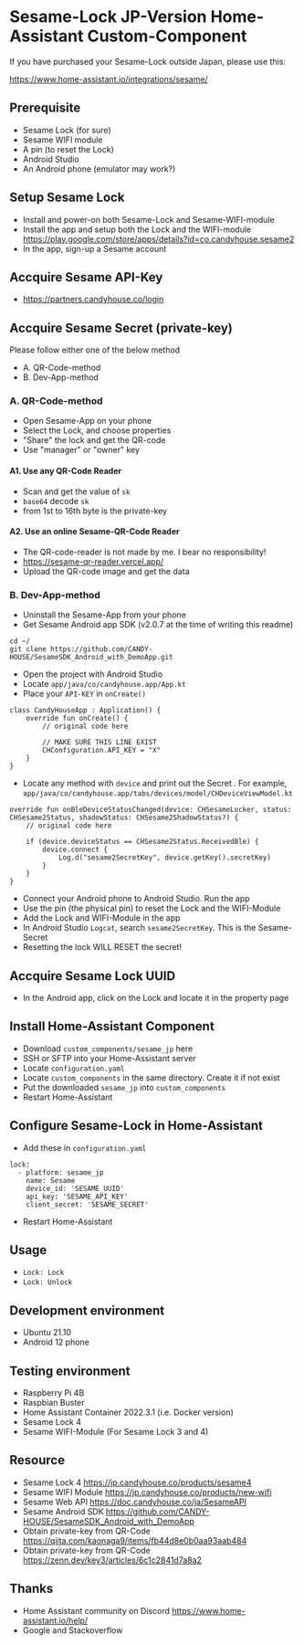 # Sesame-Lock JP-Version Home-Assistant Custom-Component

If you have purchased your Sesame-Lock outside Japan, please use this:

https://www.home-assistant.io/integrations/sesame/

## Prerequisite
- Sesame Lock (for sure)
- Sesame WIFI module
- A pin (to reset the Lock)
- Android Studio
- An Android phone (emulator may work?)

## Setup Sesame Lock
- Install and power-on both Sesame-Lock and Sesame-WIFI-module
- Install the app and setup both the Lock and the WIFI-module
https://play.google.com/store/apps/details?id=co.candyhouse.sesame2
- In the app, sign-up a Sesame account

## Accquire Sesame API-Key
- https://partners.candyhouse.co/login

## Accquire Sesame Secret (private-key)
Please follow either one of the below method
- A. QR-Code-method
- B. Dev-App-method

### A. QR-Code-method
- Open Sesame-App on your phone
- Select the Lock, and choose properties
- "Share" the lock and get the QR-code
- Use "manager" or "owner" key

#### A1. Use any QR-Code Reader
- Scan and get the value of `sk`
- `base64` decode `sk`
- from 1st to 16th byte is the private-key

#### A2. Use an online Sesame-QR-Code Reader
- The QR-code-reader is not made by me. I bear no responsibility!
- https://sesame-qr-reader.vercel.app/
- Upload the QR-code image and get the data

### B. Dev-App-method
- Uninstall the Sesame-App from your phone
- Get Sesame Android app SDK (v2.0.7 at the time of writing this readme)
```
cd ~/
git clone https://github.com/CANDY-HOUSE/SesameSDK_Android_with_DemoApp.git
```
- Open the project with Android Studio
- Locate `app/java/co/candyhouse.app/App.kt`
- Place your `API-KEY` in `onCreate()`
```
class CandyHouseApp : Application() {
    override fun onCreate() {
        // original code here
        
        // MAKE SURE THIS LINE EXIST
        CHConfiguration.API_KEY = "X"
    }
}
```
- Locate any method with `device` and print out the Secret
. For example, `app/java/co/candyhouse.app/tabs/devices/model/CHDeviceViewModel.kt`
```
override fun onBleDeviceStatusChanged(device: CHSesameLocker, status: CHSesame2Status, shadowStatus: CHSesame2ShadowStatus?) {
    // original code here
    
    if (device.deviceStatus == CHSesame2Status.ReceivedBle) {
        device.connect {
            Log.d("sesame2SecretKey", device.getKey().secretKey)
        }
    }
}
```
- Connect your Android phone to Android Studio. Run the app
- Use the pin (the physical pin) to reset the Lock and the WIFI-Module
- Add the Lock and WIFI-Module in the app
- In Android Studio `Logcat`, search `sesame2SecretKey`. This is the Sesame-Secret
- Resetting the lock WILL RESET the secret!

## Accquire Sesame Lock UUID
- In the Android app, click on the Lock and locate it in the property page

## Install Home-Assistant Component
- Download `custom_components/sesame_jp` here
- SSH or SFTP into your Home-Assistant server
- Locate `configuration.yaml`
- Locate `custom_components` in the same directory. Create it if not exist 
- Put the downloaded `sesame_jp` into `custom_components`
- Restart Home-Assistant

## Configure Sesame-Lock in Home-Assistant
- Add these in `configuration.yaml`
```
lock:
  - platform: sesame_jp
    name: Sesame
    device_id: 'SESAME_UUID'
    api_key: 'SESAME_API_KEY'
    client_secret: 'SESAME_SECRET'
```
- Restart Home-Assistant

## Usage
- `Lock: Lock`
- `Lock: Unlock`

## Development environment
- Ubuntu 21.10
- Android 12 phone

## Testing environment
- Raspberry Pi 4B
- Raspbian Buster
- Home Assistant Container 2022.3.1 (i.e. Docker version)
- Sesame Lock 4
- Sesame WIFI-Module (For Sesame Lock 3 and 4)

## Resource
- Sesame Lock 4 https://jp.candyhouse.co/products/sesame4
- Sesame WIFI Module https://jp.candyhouse.co/products/new-wifi
- Sesame Web API https://doc.candyhouse.co/ja/SesameAPI
- Sesame Android SDK https://github.com/CANDY-HOUSE/SesameSDK_Android_with_DemoApp
- Obtain private-key from QR-Code https://qiita.com/kaonaga9/items/fb44d8e0b0aa93aab484
- Obtain private-key from QR-Code https://zenn.dev/key3/articles/6c1c2841d7a8a2

## Thanks
- Home Assistant community on Discord https://www.home-assistant.io/help/
- Google and Stackoverflow
